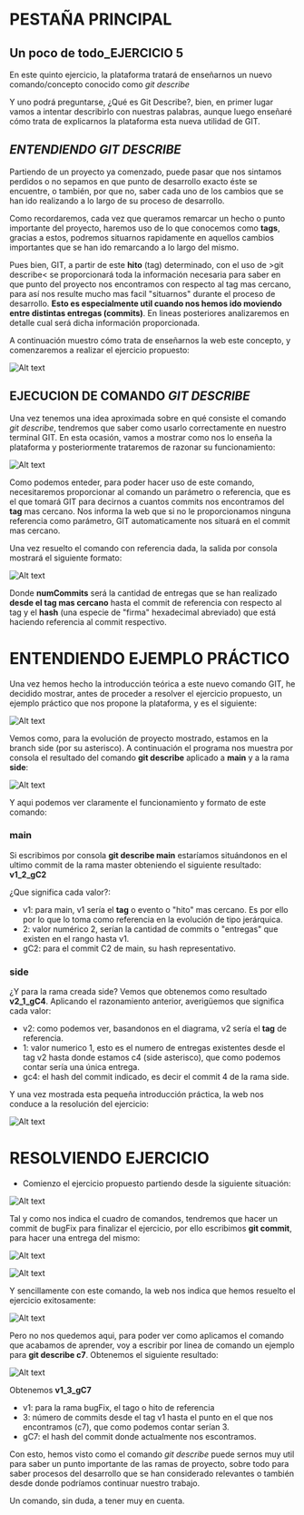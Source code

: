 # PESTAÑA PRINCIPAL 
## Un poco de todo_EJERCICIO 5

En este quinto ejercicio, la plataforma tratará de enseñarnos un nuevo comando/concepto conocido como _git describe_

Y uno podrá preguntarse, ¿Qué es Git Describe?, bien, en primer lugar vamos a intentar describirlo con nuestras palabras, aunque luego enseñaré cómo trata de explicarnos la plataforma esta nueva utilidad de GIT.

## _ENTENDIENDO GIT DESCRIBE_

Partiendo de un proyecto ya comenzado, puede pasar que nos sintamos perdidos o no sepamos en que punto de desarrollo exacto éste se encuentre, o también, por que no, saber cada uno de los cambios que se han ido realizando a lo largo de su proceso de desarrollo.

Como recordaremos, cada vez que queramos remarcar un hecho o punto importante del proyecto, haremos uso de lo que conocemos como **tags**, gracias a estos, podremos situarnos rapidamente en aquellos cambios importantes que se han ido remarcando a lo largo del mismo.

Pues bien, GIT, a partir de este **hito** (tag) determinado, con el uso de >git describe< se proporcionará toda la información necesaria para saber en que punto del proyecto nos encontramos con respecto al tag mas cercano, para así nos resulte mucho mas facil "situarnos" durante el proceso de desarrollo. **Esto es especialmente util cuando nos hemos ido moviendo entre distintas entregas (commits)**. En lineas posteriores analizaremos en detalle cual será dicha información proporcionada.

A continuación muestro cómo trata de enseñarnos la web este concepto, y comenzaremos a realizar el ejercicio propuesto:

![Alt text](Fotografias/Introduccion.jpg)

## EJECUCION DE COMANDO _GIT DESCRIBE_

Una vez tenemos una idea aproximada sobre en qué consiste el comando _git describe_, tendremos que saber como usarlo correctamente en nuestro terminal GIT. En esta ocasión, vamos a mostrar como nos lo enseña la plataforma y posteriormente trataremos de razonar su funcionamiento:

![Alt text](Fotografias/Introduccion_funcionamiento.jpg)

Como podemos enteder, para poder hacer uso de este comando, necesitaremos proporcionar al comando un parámetro **<ref>** o referencia, que es el que tomará GIT para decirnos a cuantos commits nos encontramos del **tag** mas cercano. Nos informa la web que si no le proporcionamos ninguna referencia como parámetro, GIT automaticamente nos situará en el commit mas cercano.

Una vez resuelto el comando con referencia dada, la salida por consola mostrará el siguiente formato:

![Alt text](Fotografias/Introduccion_comandoSalida.jpg)

Donde **numCommits** será la cantidad de entregas que se han realizado **desde el tag mas cercano** hasta el commit de referencia con respecto al tag y el **hash** (una especie de "firma" hexadecimal abreviado) que está haciendo referencia al commit respectivo.

# ENTENDIENDO EJEMPLO PRÁCTICO 

Una vez hemos hecho la introducción teórica a este nuevo comando GIT, he decidido mostrar, antes de proceder a resolver el ejercicio propuesto, un ejemplo práctico que nos propone la plataforma, y es el siguiente:

![Alt text](Fotografias/ejemploPractico1.jpg)

Vemos como, para la evolución de proyecto mostrado, estamos en la branch side (por su asterisco). A continuación el programa nos muestra por consola el resultado del comando **git describe** aplicado a **main** y a la rama **side**:

![Alt text](Fotografias/ejemploPractico2.jpg)

Y aqui podemos ver claramente el funcionamiento y formato de este comando:

### main

Si escribimos por consola **git describe main** estaríamos situándonos en el ultimo commit de la rama master obteniendo el siguiente resultado: **v1_2_gC2**

¿Que significa cada valor?:

- v1: para main, v1 sería el **tag** o evento o "hito" mas cercano. Es por ello por lo que lo toma como referencia en la evolución de tipo jerárquica.
- 2: valor numérico 2, serían la cantidad de commits o "entregas" que existen en el rango hasta v1.
- gC2: para el commit C2 de main, su hash representativo.

### side

¿Y para la rama creada side? Vemos que obtenemos como resultado **v2_1_gC4**. Aplicando el razonamiento anterior, averigüemos que significa cada valor:

- v2: como podemos ver, basandonos en el diagrama, v2 sería el **tag** de referencia.
- 1: valor numerico 1, esto es el numero de entregas existentes desde el tag v2 hasta donde estamos c4 (side asterisco), que como podemos contar sería una única entrega.
- gc4: el hash del commit indicado, es decir el commit 4 de la rama side.

Y una vez mostrada esta pequeña introducción práctica, la web nos conduce a la resolución del ejercicio:

![Alt text](Fotografias/ejemploPracticoFinal.jpg)

# RESOLVIENDO EJERCICIO

- Comienzo el ejercicio propuesto partiendo desde la siguiente situación:

![Alt text](Fotografias/ResolEjercicio1.jpg)

Tal y como nos indica el cuadro de comandos, tendremos que hacer un commit de bugFix para finalizar el ejercicio, por ello escribimos **git commit**, para hacer una entrega del mismo:

![Alt text](Fotografias/ResolEjercicio2.jpg)

![Alt text](Fotografias/ResolEjercicio3.jpg)

Y sencillamente con este comando, la web nos indica que hemos resuelto el ejercicio exitosamente:

![Alt text](Fotografias/ResolEjercicioX.jpg)

Pero no nos quedemos aqui, para poder ver como aplicamos el comando que acabamos de aprender, voy a escribir por linea de comando un ejemplo para **git describe c7**. Obtenemos el siguiente resultado:

![Alt text](Fotografias/ResolEjercicioXY.jpg)

Obtenemos **v1_3_gC7**

- v1: para la rama bugFix, el tago o hito de referencia
- 3: número de commits desde el tag v1 hasta el punto en el que nos encontramos (c7), que como podemos contar serían 3.
- gC7: el hash del commit donde actualmente nos escontramos.

Con esto, hemos visto como el comando _git describe_ puede sernos muy util para saber un punto importante de las ramas de proyecto, sobre todo para saber procesos del desarrollo que se han considerado relevantes o también desde donde podríamos continuar nuestro trabajo. 

Un comando, sin duda, a tener muy en cuenta.
